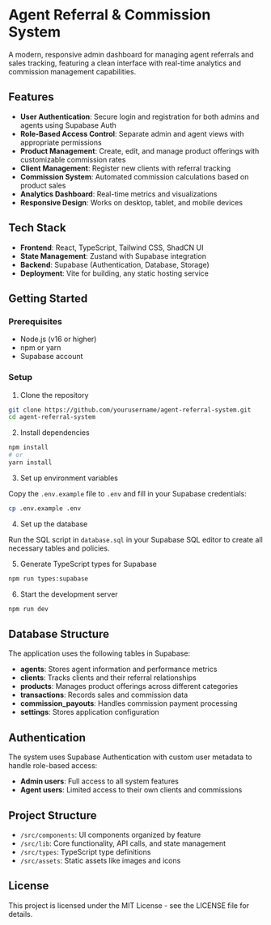 # Agent Referral & Commission System

A modern, responsive admin dashboard for managing agent referrals and sales tracking, featuring a clean interface with real-time analytics and commission management capabilities.

## Features

- **User Authentication**: Secure login and registration for both admins and agents using Supabase Auth
- **Role-Based Access Control**: Separate admin and agent views with appropriate permissions
- **Product Management**: Create, edit, and manage product offerings with customizable commission rates
- **Client Management**: Register new clients with referral tracking
- **Commission System**: Automated commission calculations based on product sales
- **Analytics Dashboard**: Real-time metrics and visualizations
- **Responsive Design**: Works on desktop, tablet, and mobile devices

## Tech Stack

- **Frontend**: React, TypeScript, Tailwind CSS, ShadCN UI
- **State Management**: Zustand with Supabase integration
- **Backend**: Supabase (Authentication, Database, Storage)
- **Deployment**: Vite for building, any static hosting service

## Getting Started

### Prerequisites

- Node.js (v16 or higher)
- npm or yarn
- Supabase account

### Setup

1. Clone the repository

```bash
git clone https://github.com/yourusername/agent-referral-system.git
cd agent-referral-system
```

2. Install dependencies

```bash
npm install
# or
yarn install
```

3. Set up environment variables

Copy the `.env.example` file to `.env` and fill in your Supabase credentials:

```bash
cp .env.example .env
```

4. Set up the database

Run the SQL script in `database.sql` in your Supabase SQL editor to create all necessary tables and policies.

5. Generate TypeScript types for Supabase

```bash
npm run types:supabase
```

6. Start the development server

```bash
npm run dev
```

## Database Structure

The application uses the following tables in Supabase:

- **agents**: Stores agent information and performance metrics
- **clients**: Tracks clients and their referral relationships
- **products**: Manages product offerings across different categories
- **transactions**: Records sales and commission data
- **commission_payouts**: Handles commission payment processing
- **settings**: Stores application configuration

## Authentication

The system uses Supabase Authentication with custom user metadata to handle role-based access:

- **Admin users**: Full access to all system features
- **Agent users**: Limited access to their own clients and commissions

## Project Structure

- `/src/components`: UI components organized by feature
- `/src/lib`: Core functionality, API calls, and state management
- `/src/types`: TypeScript type definitions
- `/src/assets`: Static assets like images and icons

## License

This project is licensed under the MIT License - see the LICENSE file for details.

